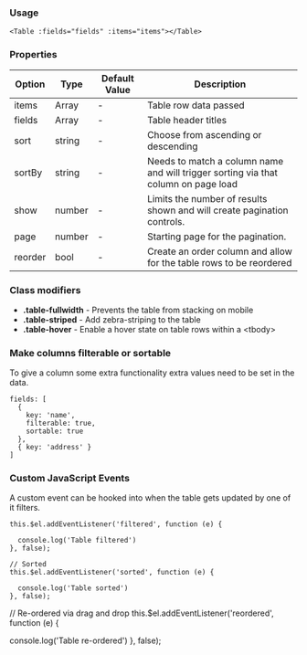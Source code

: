 ### Usage

```
<Table :fields="fields" :items="items"></Table>
```

### Properties

| Option | Type | Default Value | Description |
| ------ | ---- | ------------- | ----------- |
| items  | Array | - | Table row data passed |
| fields | Array | - | Table header titles  |
| sort   | string | - | Choose from ascending or descending |
| sortBy | string | - | Needs to match a column name and will trigger sorting via that column on page load |
| show | number | - | Limits the number of results shown and will create pagination controls. |
| page | number | - | Starting page for the pagination. |
| reorder | bool | - | Create an order column and allow for the table rows to be reordered |

### Class modifiers

- **.table-fullwidth** - Prevents the table from stacking on mobile
- **.table-striped** - Add zebra-striping to the table
- **.table-hover** - Enable a hover state on table rows within a &lt;tbody&gt;

### Make columns filterable or sortable

To give a column some extra functionality extra values need to be set in the data.

```
fields: [
  { 
    key: 'name',
    filterable: true,
    sortable: true
  },
  { key: 'address' }
]
```

### Custom JavaScript Events

A custom event can be hooked into when the table gets updated by one of it filters.

```
this.$el.addEventListener('filtered', function (e) { 
      
  console.log('Table filtered')
}, false);

// Sorted
this.$el.addEventListener('sorted', function (e) { 
      
  console.log('Table sorted')
}, false);
```

// Re-ordered via drag and drop
this.$el.addEventListener('reordered', function (e) { 
      
  console.log('Table re-ordered')
}, false);
```
